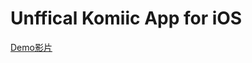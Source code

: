 # Unffical Komiic App for iOS
[Demo影片](https://drive.google.com/file/d/1AfugzDXi1P9YiwUMCn82kII8D7pp3AyP/view?usp=share_link)
